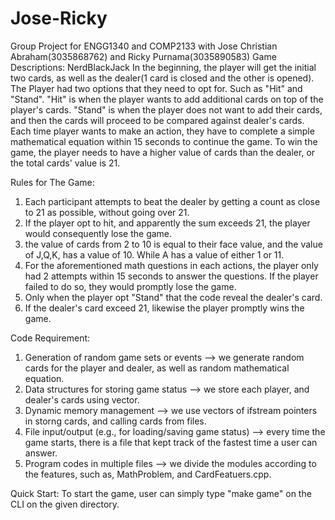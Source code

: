 # Jose-Ricky
Group Project for ENGG1340 and COMP2133 with Jose Christian Abraham(3035868762) and Ricky Purnama(3035890583)
Game Descriptions:
  NerdBlackJack
  In the beginning, the player will get the initial two cards, as well as the dealer(1 card is closed and the other is opened).
  The Player had two options that they need to opt for. Such as "Hit" and "Stand".
  "Hit" is when the player wants to add additional cards on top of the player's cards.
  "Stand" is when the player does not want to add their cards, and then the cards will proceed to be compared against dealer's cards.
  Each time player wants to make an action, they have to complete a simple mathematical equation within 15 seconds to continue the game.
  To win the game, the player needs to have a higher value of cards than the dealer, or the total cards' value is 21.

Rules for The Game:
  1. Each participant attempts to beat the dealer by getting a count as close to 21 as possible, without going over 21.
  2. If the player opt to hit, and apparently the sum exceeds 21, the player would consequently lose the game.
  3. the value of cards from 2 to 10 is equal to their face value, and the value of J,Q,K, has a value of 10. While A has a value of either 1 or 11.
  4. For the aforementioned math questions in each actions, the player only had 2 attempts within 15 seconds to answer the questions. If the player failed to do so, they would promptly lose the game.
  5. Only when the player opt "Stand" that the code reveal the dealer's card.
  6. If the dealer's card exceed 21, likewise the player promptly wins the game.

Code Requirement:
  1. Generation of random game sets or events --> we generate random cards for the player and dealer, as well as random mathematical equation.
  2. Data structures for storing game status --> we store each player, and dealer's cards using vector.
  3. Dynamic memory management --> we use vectors of ifstream pointers in storng cards, and calling cards from files.
  4. File input/output (e.g., for loading/saving game status) --> every time the game starts, there is a file that kept track of the fastest time a user can answer.
  5. Program codes in multiple files --> we divide the modules according to the features, such as, MathProblem, and CardFeatuers.cpp.

Quick Start:
  To start the game, user can simply type "make game" on the CLI on the given directory.
  

